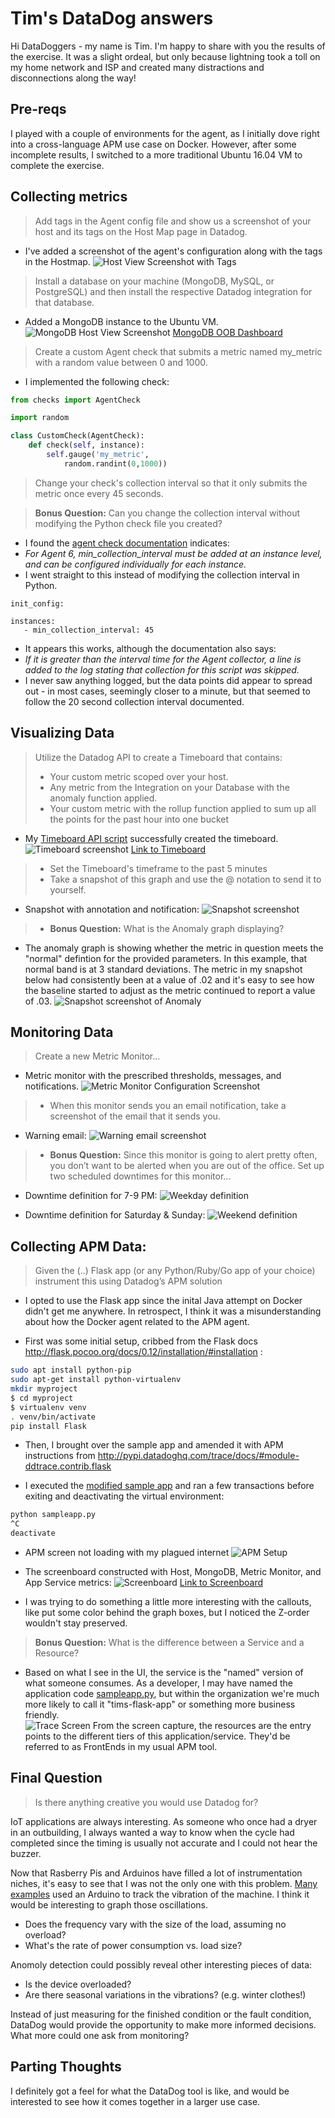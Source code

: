 # Tim's DataDog answers

Hi DataDoggers - my name is Tim.  I'm happy to share with you the results of the exercise.  It was a slight ordeal, but only because lightning took a toll on my home network and ISP and created many distractions and disconnections along the way!

## Pre-reqs
I played with a couple of environments for the agent, as I initially dove right into a cross-language APM use case on Docker.  However, after some incomplete results, I switched to a more traditional Ubuntu 16.04 VM to complete the exercise.

## Collecting metrics

> Add tags in the Agent config file and show us a screenshot of your host and its tags on the Host Map page in Datadog.

* I've added a screenshot of the agent's configuration along with the tags in the Hostmap.
![Host View Screenshot with Tags](screenshots/tags.png?raw=true "Tags Screenshot")

> Install a database on your machine (MongoDB, MySQL, or PostgreSQL) and then install the respective Datadog integration for that database.

* Added a MongoDB instance to the Ubuntu VM.
![MongoDB Host View Screenshot](screenshots/mongo.png?raw=true "Mongo DB In Host View Screenshot")
[MongoDB OOB Dashboard](https://app.datadoghq.com/screen/integration/13/mongodb?page=0&is_auto=false&from_ts=1530293880000&to_ts=1530297480000&live=true)

> Create a custom Agent check that submits a metric named my_metric with a random value between 0 and 1000.

* I implemented the following check:

```python
from checks import AgentCheck

import random

class CustomCheck(AgentCheck):
    def check(self, instance):
        self.gauge('my_metric', 
            random.randint(0,1000))
```

> Change your check's collection interval so that it only submits the metric once every 45 seconds.

> __Bonus Question:__ Can you change the collection interval without modifying the Python check file you created?

* I found the [agent check documentation](https://docs.datadoghq.com/developers/agent_checks/) indicates: 
* _For Agent 6, min_collection_interval must be added at an instance level, and can be configured individually for each instance._
* I went straight to this instead of modifying the collection interval in Python.  
```
init_config:

instances:
   - min_collection_interval: 45
```
* It appears this works, although the documentation also says:
* _If it is greater than the interval time for the Agent collector, a line is added to the log stating that collection for this script was skipped._ 
* I never saw anything logged, but the data points did appear to spread out - in most cases, seemingly closer to a minute, but that seemed to follow the 20 second collection interval documented.  

## Visualizing Data

>Utilize the Datadog API to create a Timeboard that contains:
>* Your custom metric scoped over your host.
>* Any metric from the Integration on your Database with the anomaly function applied.
>* Your custom metric with the rollup function applied to sum up all the points for the past hour into one bucket

* My [Timeboard API script](scripts/timeboard.py) successfully created the timeboard.
![Timeboard screenshot](screenshots/timeboard.png?raw=true "Timeboard Screenshot")
[Link to Timeboard](https://app.datadoghq.com/dash/843863/hiring-engineers?live=true&page=0&is_auto=false&from_ts=1530282956720&to_ts=1530297356720&tile_size=m)
>* Set the Timeboard's timeframe to the past 5 minutes
>* Take a snapshot of this graph and use the @ notation to send it to yourself.

* Snapshot with annotation and notification:
![Snapshot screenshot](screenshots/snapshot1.png?raw=true "Snapshot with notification")

>* __Bonus Question:__ What is the Anomaly graph displaying?

* The anomaly graph is showing whether the metric in question meets the "normal" defintion for the provided parameters.  In this example, that normal band is at 3 standard deviations.  The metric in my snapshot below had consistently been at a value of .02 and it's easy to see how the baseline started to adjust as the metric continued to report a value of .03.
![Snapshot screenshot of Anomaly](screenshots/snapshot2.png?raw=true "Snapshot with notification")

## Monitoring Data

>Create a new Metric Monitor...

* Metric monitor with the prescribed thresholds, messages, and notifications.
![Metric Monitor Configuration Screenshot](screenshots/monitordef.png?raw=true "Metric Monitor")

>* When this monitor sends you an email notification, take a screenshot of the email that it sends you.

* Warning email:
![Warning email screenshot](screenshots/alertemail.png?raw=true "Email Example")


>* __Bonus Question:__ Since this monitor is going to alert pretty often, you don’t want to be alerted when you are out of the office. Set up two scheduled downtimes for this monitor...

* Downtime definition for 7-9 PM:
![Weekday definition](screenshots/downtimedef1.png?raw=true "7-9 PM downtime definition")

* Downtime definition for Saturday & Sunday:
![Weekend definition](screenshots/downtimedef2.png?raw=true "Weekend definition")

## Collecting APM Data:

> Given the (..) Flask app (or any Python/Ruby/Go app of your choice) instrument this using Datadog’s APM solution

* I opted to use the Flask app since the inital Java attempt on Docker didn't get me anywhere.  In retrospect, I think it was a misunderstanding about how the Docker agent related to the APM agent.

* First was some initial setup, cribbed from the Flask docs http://flask.pocoo.org/docs/0.12/installation/#installation : 
```bash
sudo apt install python-pip
sudo apt-get install python-virtualenv
mkdir myproject
$ cd myproject
$ virtualenv venv
. venv/bin/activate
pip install Flask
```
* Then, I brought over the sample app and amended it with APM instructions from http://pypi.datadoghq.com/trace/docs/#module-ddtrace.contrib.flask

* I executed the [modified sample app](scripts/sampleapp.py) and ran a few transactions before exiting and deactivating the virtual environment:
```bash
python sampleapp.py
^C
deactivate
```

* APM screen not loading with my plagued internet
![APM Setup](screenshots/apmsetup2.png?raw=true "APM Agent Traces")


* The screenboard constructed with Host, MongoDB, Metric Monitor, and App Service metrics:
![Screenboard](screenshots/screenboard.png?raw=true "Screenboard")
[Link to Screenboard](https://app.datadoghq.com/screen/369832/tims-screenboard-27-jun-2018-1302?page=0&is_auto=false&from_ts=1529949600000&to_ts=1530122400000&live=true)

* I was trying to do something a little more interesting with the callouts, like put some color behind the graph boxes, but I noticed the Z-order wouldn't stay preserved. 

>__Bonus Question:__ What is the difference between a Service and a Resource?

* Based on what I see in the UI, the service is the "named" version of what someone consumes.  As a developer, I may have named the application code [sampleapp.py](scripts/sampleapp.py), but within the organization we're much more likely to call it "tims-flask-app" or something more business friendly.  
![Trace Screen](screenshots/servicevresource.png?raw=true "Service with Resource")
From the screen capture, the resources are the entry points to the different tiers of this application/service.  They'd be referred to as FrontEnds in my usual APM tool.


## Final Question
> Is there anything creative you would use Datadog for?

IoT applications are always interesting.  As someone who once had a dryer in an outbuilding, I always wanted a way to know when the cycle had completed since the timing is usually not accurate and I could not hear the buzzer.  

Now that Rasberry Pis and Arduinos have filled a lot of instrumentation niches, it's easy to see that I was not the only one with this problem. [Many examples](https://www.google.com/search?q=arduino+dryer+cycle) used an Arduino to track the vibration of the machine.  I think it would be interesting to graph those oscillations. 
  * Does the frequency vary with the size of the load, assuming no overload?
  * What's the rate of power consumption vs. load size?
  
  Anomoly detection could possibly reveal other interesting pieces of data: 
  * Is the device overloaded?
  * Are there seasonal variations in the vibrations? (e.g. winter clothes!)

Instead of just measuring for the finished condition or the fault condition, DataDog would provide the opportunity to make more informed decisions.  What more could one ask from monitoring?

## Parting Thoughts

I definitely got a feel for what the DataDog tool is like, and would be interested to see how it comes together in a larger use case.